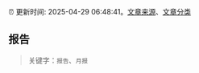 :alarm_clock: 更新时间: 2025-04-29 06:48:41。[文章来源](/README.md)、[文章分类](/TAGS.md)

## 报告


> 关键字：`报告`、`月报`



